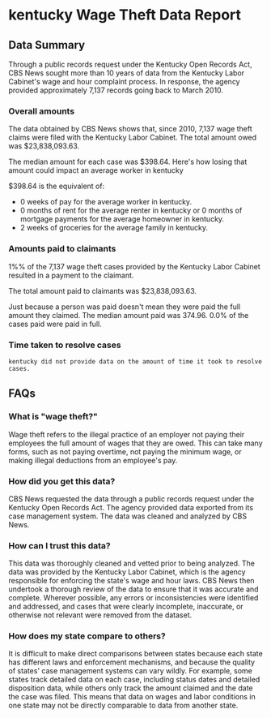 # kentucky Wage Theft Data Report

## Data Summary

Through a public records request under the Kentucky Open Records Act, CBS News sought more than 10 years of data from the Kentucky Labor Cabinet's wage and hour complaint process. In response, the agency provided approximately 7,137 records going back to March 2010.



### Overall amounts

The data obtained by CBS News shows that, since 2010, 7,137 wage theft claims were filed with the Kentucky Labor Cabinet. The total amount owed was $23,838,093.63.

The median amount for each case was $398.64. Here's how losing that amount could impact an average worker in kentucky

$398.64 is the equivalent of: 
* 0 weeks of pay for the average worker in kentucky.
* 0 months of rent for the average renter in kentucky or 0 months of mortgage payments for the average homeowner in kentucky.
* 2 weeks of groceries for the average family in kentucky.

### Amounts paid to claimants

1%% of the 7,137 wage theft cases provided by the Kentucky Labor Cabinet resulted in a payment to the claimant. 

The total amount paid to claimants was $23,838,093.63.

Just because a person was paid doesn't mean they were paid the full amount they claimed. The median amount paid was 374.96. 0.0% of the cases paid were paid in full.


### Time taken to resolve cases

    kentucky did not provide data on the amount of time it took to resolve cases.


## FAQs

### What is "wage theft?"

Wage theft refers to the illegal practice of an employer not paying their employees the full amount of wages that they are owed. This can take many forms, such as not paying overtime, not paying the minimum wage, or making illegal deductions from an employee's pay.

###  How did you get this data?

CBS News requested the data through a public records request under the Kentucky Open Records Act. The agency provided data exported from its case management system. The data was cleaned and analyzed by CBS News.

### How can I trust this data? 

This data was thoroughly cleaned and vetted prior to being analyzed. The data was provided by the Kentucky Labor Cabinet, which is the agency responsible for enforcing the state's wage and hour laws. CBS News then undertook a thorough review of the data to ensure that it was accurate and complete. Wherever possible, any errors or inconsistencies were identified and addressed, and cases that were clearly incomplete, inaccurate, or otherwise not relevant were removed from the dataset.

### How does my state compare to others? 

It is difficult to make direct comparisons between states because each state has different laws and enforcement mechanisms, and because the quality of states' case management systems can vary wildly. For example, some states track detailed data on each case, including status dates and detailed disposition data, while others only track the amount claimed and the date the case was filed. This means that data on wages and labor conditions in one state may not be directly comparable to data from another state.